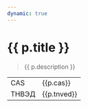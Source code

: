 ```yaml
---
dynamic: true
---
```


<script setup>
import { useData } from 'vitepress'
import { computed } from 'vue'
const { params, frontmatter:p } = useData()

</script>

# {{ p.title }}

> {{ p.description }}

<table>
<tr v-if="p?.cas">
<td>CAS</td><td>{{p.cas}}</td>
</tr>
<tr v-if="p?.tnved">
<td>ТНВЭД</td><td>{{p.tnved}}</td>
</tr>
</table>

<!-- @content -->

<!-- <pre class="text-xs">{{ f }}</pre> -->
